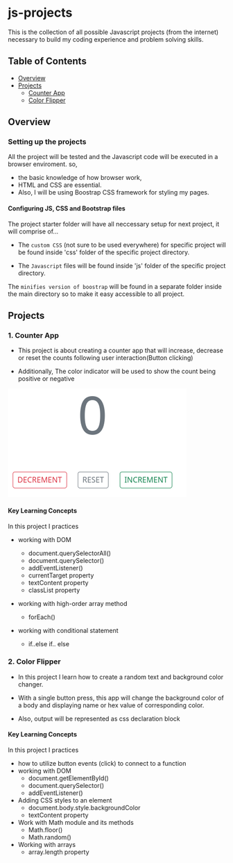 # js-projects

This is the collection of all possible Javascript projects (from the internet) necessary to build my coding experience and problem solving skills.

## Table of Contents

- [Overview](#overview)
- [Projects](#projects)
  - [Counter App](#1-counter-app)
  - [Color Flipper](#2-color-flipper)

## Overview

### Setting up the projects

All the project will be tested and the Javascript code will be executed in a browser enviroment. so,

- the basic knowledge of how browser work,
- HTML and CSS are essential.
- Also, I will be using Boostrap CSS framework for styling my pages.

#### Configuring JS, CSS and Bootstrap files

The project starter folder will have all neccessary setup for next project, it will comprise of...

- The `custom CSS` (not sure to be used everywhere) for specific project will be found inside 'css' folder of the specific project directory.

- The `Javascript` files will be found inside 'js' folder of the specific project directory.

The `minifies version of boostrap` will be found in a separate folder inside the main directory so to make it easy accessible to all project.

## Projects

### 1. Counter App

- This project is about creating a counter app that will increase, decrease or reset the counts following user interaction(Button clicking)

- Additionally, The color indicator will be used to show the count being positive or negative

![Screenshot](/%231-counter-app/counter-app.png?raw=true "counter App")

#### Key Learning Concepts

In this project I practices

- working with DOM
  - document.querySelectorAll()
  - document.querySelector()
  - addEventListener()
  - currentTarget property
  - textContent property
  - classList property
- working with high-order array method

  - forEach()

- working with conditional statement
  - if..else if.. else

### 2. Color Flipper

- In this project I learn how to create a random text and background color changer.

- With a single button press, this app will change the background color of a body and displaying name or hex value of corresponding color.

- Also, output will be represented as css declaration block

#### Key Learning Concepts

In this project I practices

- how to utilize button events (click) to connect to a function
- working with DOM
  - document.getElementById()
  - document.querySelector()
  - addEventListener()
- Adding CSS styles to an element
  - document.body.style.backgroundColor
  - textContent property
- Work with Math module and its methods
  - Math.floor()
  - Math.random()
- Working with arrays
  - array.length property
